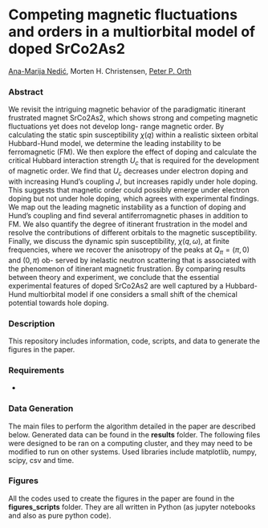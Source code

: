 # Competing magnetic fluctuations and orders in a multiorbital model of doped SrCo2As2

[Ana-Marija Nedić](https://amnedic.github.io), Morten H. Christensen, [Peter P. Orth](https://faculty.sites.iastate.edu/porth/)

### Abstract

We revisit the intriguing magnetic behavior of the paradigmatic itinerant frustrated magnet
SrCo2As2, which shows strong and competing magnetic fluctuations yet does not develop long-
range magnetic order. By calculating the static spin susceptibility $\chi(q)$ within a realistic sixteen
orbital Hubbard-Hund model, we determine the leading instability to be ferromagnetic (FM). We
then explore the effect of doping and calculate the critical Hubbard interaction strength $U_c$ that is
required for the development of magnetic order. We find that $U_c$ decreases under electron doping
and with increasing Hund’s coupling $J$, but increases rapidly under hole doping. This suggests
that magnetic order could possibly emerge under electron doping but not under hole doping, which
agrees with experimental findings. We map out the leading magnetic instability as a function of
doping and Hund’s coupling and find several antiferromagnetic phases in addition to FM. We also
quantify the degree of itinerant frustration in the model and resolve the contributions of different
orbitals to the magnetic susceptibility. Finally, we discuss the dynamic spin susceptibility, $\chi(q, ω)$,
at finite frequencies, where we recover the anisotropy of the peaks at $Q_{\pi} = (\pi, 0)$ and $(0, \pi)$ ob-
served by inelastic neutron scattering that is associated with the phenomenon of itinerant magnetic
frustration. By comparing results between theory and experiment, we conclude that the essential
experimental features of doped SrCo2As2 are well captured by a Hubbard-Hund multiorbital model
if one considers a small shift of the chemical potential towards hole doping.

### Description
This repository includes information, code, scripts, and data to generate the figures in the paper.

### Requirements

* 

### Data Generation
The main files to perform the algorithm detailed in the paper are described below. Generated data can be found in the **results** folder. The following files were designed to be ran on a computing cluster, and they may need to be modified to run on other systems. Used libraries include matplotlib, numpy, scipy, csv and time.

### Figures
All the codes used to create the figures in the paper are found in the **figures_scripts** folder. They are all written in Python (as jupyter notebooks and also as pure python code).
